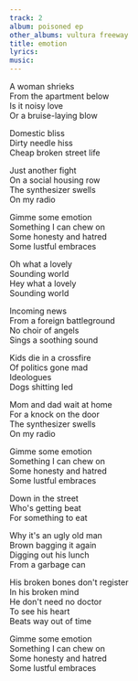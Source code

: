 ```yaml
---
track: 2
album: poisoned ep
other_albums: vultura freeway
title: emotion
lyrics: 
music: 
---
```

A woman shrieks  
From the apartment below  
Is it noisy love  
Or a bruise-laying blow  
  
Domestic bliss  
Dirty needle hiss  
Cheap broken street life  
  
Just another fight  
On a social housing row  
The synthesizer swells  
On my radio  
  
Gimme some emotion  
Something I can chew on  
Some honesty and hatred  
Some lustful embraces  
  
Oh what a lovely  
Sounding world  
Hey what a lovely   
Sounding world  
  
Incoming news   
From a foreign battleground  
No choir of angels  
Sings a soothing sound  
  
Kids die in a crossfire  
Of politics gone mad  
Ideologues   
Dogs shitting led  
  
Mom and dad wait at home  
For a knock on the door  
The synthesizer swells   
On my radio  
  
Gimme some emotion  
Something I can chew on  
Some honesty and hatred  
Some lustful embraces  
  
Down in the street  
Who's getting beat  
For something to eat  
  
Why it's an ugly old man  
Brown bagging it again  
Digging out his lunch  
From a garbage can  
  
His broken bones don't register  
In his broken mind  
He don't need no doctor  
To see his heart  
Beats way out of time  
  
Gimme some emotion  
Something I can chew on  
Some honesty and hatred  
Some lustful embraces  
